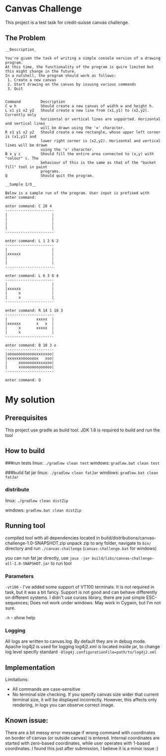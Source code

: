 # Canvas Challenge
This project is a test task for credit-suisse canvas challenge.

## The Problem
```
__Description_

You're given the task of writing a simple console version of a drawing program. 
At this time, the functionality of the program is quire limited but this might change in the future. 
In a nutshell, the program should work as follows:
 1. Create a new canvas
 2. Start drawing on the canvas by issuing various commands
 3. Quit


Command 		Description
C w h           Should create a new canvas of width w and height h.
L x1 y1 x2 y2   Should create a new line from (x1,y1) to (x2,y2). Currently only
                horizontal or vertical lines are supported. Horizontal and vertical lines
                will be drawn using the 'x' character.
R x1 y1 x2 y2   Should create a new rectangle, whose upper left corner is (x1,y1) and
                lower right corner is (x2,y2). Horizontal and vertical lines will be drawn
                using the 'x' character.
B x y c         Should fill the entire area connected to (x,y) with "colour" c. The
                behaviour of this is the same as that of the "bucket fill" tool in paint
                programs.
Q               Should quit the program.

__Sample I/O__

Below is a sample run of the program. User input is prefixed with enter command:

enter command: C 20 4
----------------------
|                    |
|                    |
|                    |
|                    |
----------------------

enter command: L 1 2 6 2
----------------------
|                    |
|xxxxxx              |
|                    |
|                    |
----------------------

enter command: L 6 3 6 4
----------------------
|                    |
|xxxxxx              |
|     x              |
|     x              |
----------------------

enter command: R 14 1 18 3
----------------------
|             xxxxx  |
|xxxxxx       x   x  |
|     x       xxxxx  |
|     x              |
----------------------

enter command: B 10 3 o
----------------------
|oooooooooooooxxxxxoo|
|xxxxxxooooooox   xoo|
|     xoooooooxxxxxoo|
|     xoooooooooooooo|
----------------------

enter command: Q
```



# My solution

## Prerequisites
This project use gradle as build tool.
JDK 1.8 is required to build and run the tool

## How to build

###run tests
linux:    `./gradlew clean test`
windows:  `gradlew.bat clean test`

###build fat jar
linux:    `./gradlew clean fatJar`
windows:  `gradlew.bat clean fatJar`

### distribute

linux:    `./gradlew clean distZip`

windows:  `gradlew.bat clean distZip`

## Running tool

compiled tool with all dependencies located in build/distributions/canvas-challenge-1.0-SNAPSHOT.zip
unpack zip to any folder, navigate to `bin/` directory and run `./canvas-challenge` (`canvas-challenge.bat` for windows)

you can run fat jar directly, use `java -jar build/libs/canvas-challenge-all-1.0-SNAPSHOT.jar` to run tool

### Parameters
`-vt100` - I've added some support of VT100 terminals. It is not required in task, but it was a bit fancy.
Support is not good and can behave differently on different systems. I didn't use curses library, 
there are just simple ESC-sequences; Does not work under windows. May work in Cygwin, but I'm not sure.

`-h` - show help

### Logging
All logs are written to canvas.log. By default they are in debug mode. Apache log4j2 is used for logging 
log4j2.xml is located inside jar, to change log level specify standard `-Dlog4j.configurationFile=path/to/log4j2.xml`


## Implementation
Limitations:

* All commands are case-sensitive
* No terminal size checking. If you specify canvas size wider that current terminal size, it will be displayed incorrectly. However, this affects only rendering, in logs you can observe correct image.

## Known issue:
There are a bit messy error message if wrong command with coordinates on border of canvas (or outside canvas) is entered.
Internal coordinates are started with zero-based coordinates, while user operates with 1-based coordinates. I found this just after submission, I believe it is a minor issue :)






